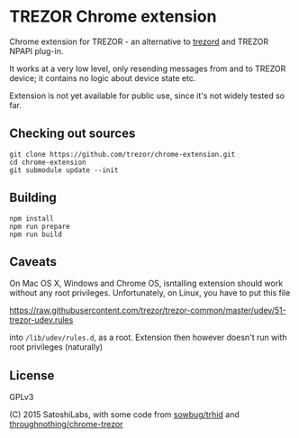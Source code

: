 TREZOR Chrome extension
===

Chrome extension for TREZOR - an alternative to [trezord](https://github.com/trezor/trezord) and TREZOR NPAPI plug-in.

It works at a very low level, only resending messages from and to TREZOR device; it contains no logic about device state etc.

Extension is not yet available for public use, since it's not widely tested so far.


Checking out sources
--------------------

```
git clone https://github.com/trezor/chrome-extension.git
cd chrome-extension
git submodule update --init
```



Building
--------

```
npm install
npm run prepare
npm run build
```


Caveats
-------

On Mac OS X, Windows and Chrome OS, isntalling extension should work without any root privileges. Unfortunately, on Linux, you have to put this file

https://raw.githubusercontent.com/trezor/trezor-common/master/udev/51-trezor-udev.rules

into  `/lib/udev/rules.d`, as a root. Extension then however doesn't run with root privileges (naturally)


License
---

GPLv3

(C) 2015 SatoshiLabs, with some code from [sowbug/trhid](https://github.com/sowbug/trhid) and [throughnothing/chrome-trezor](throughnothing/chrome-trezor)
